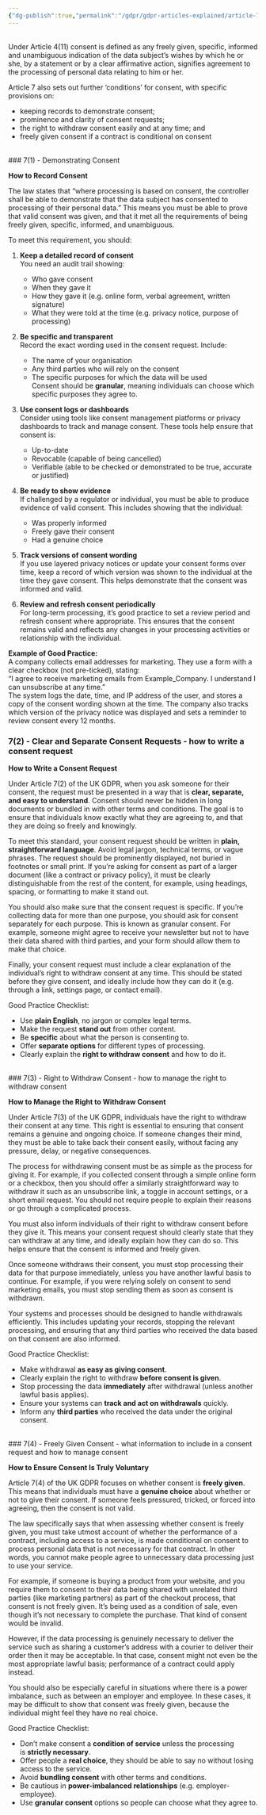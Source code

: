 ```yaml
---
{"dg-publish":true,"permalink":"/gdpr/gdpr-articles-explained/article-7-conditions-for-consent/","title":["Article 7 - Conditions for consent"]}
---
```


<br>
Under Article 4(11) consent is defined as any freely given, specific, informed and unambiguous indication of the data subject’s wishes by which he or she, by a statement or by a clear affirmative action, signifies agreement to the processing of personal data relating to him or her.

Article 7 also sets out further ‘conditions’ for consent, with specific provisions on:
- keeping records to demonstrate consent;
- prominence and clarity of consent requests;
- the right to withdraw consent easily and at any time; and
- freely given consent if a contract is conditional on consent
<br>
### 7(1) - Demonstrating Consent 

**How to Record Consent**

The law states that “where processing is based on consent, the controller shall be able to demonstrate that the data subject has consented to processing of their personal data.” This means you must be able to prove that valid consent was given, and that it met all the requirements of being freely given, specific, informed, and unambiguous.

To meet this requirement, you should:

1. **Keep a detailed record of consent**  
    You need an audit trail showing:
    - Who gave consent
    - When they gave it
    - How they gave it (e.g. online form, verbal agreement, written signature)
    - What they were told at the time (e.g. privacy notice, purpose of processing)
    
2. **Be specific and transparent**  
    Record the exact wording used in the consent request. Include:
    - The name of your organisation
    - Any third parties who will rely on the consent
    - The specific purposes for which the data will be used  
        Consent should be **granular**, meaning individuals can choose which specific purposes they agree to.
    
3. **Use consent logs or dashboards**  
    Consider using tools like consent management platforms or privacy dashboards to track and manage consent. These tools help ensure that consent is:
    - Up-to-date
    - Revocable (capable of being cancelled)
    - Verifiable (able to be checked or demonstrated to be true, accurate or justified)
    
4. **Be ready to show evidence**  
    If challenged by a regulator or individual, you must be able to produce evidence of valid consent. This includes showing that the individual:
    - Was properly informed
    - Freely gave their consent
    - Had a genuine choice
    
5. **Track versions of consent wording**  
    If you use layered privacy notices or update your consent forms over time, keep a record of which version was shown to the individual at the time they gave consent. This helps demonstrate that the consent was informed and valid.
    
6. **Review and refresh consent periodically**  
    For long-term processing, it’s good practice to set a review period and refresh consent where appropriate. This ensures that the consent remains valid and reflects any changes in your processing activities or relationship with the individual.
    

**Example of Good Practice:**  
A company collects email addresses for marketing. They use a form with a clear checkbox (not pre-ticked), stating:  
“I agree to receive marketing emails from Example_Company. I understand I can unsubscribe at any time.”  
The system logs the date, time, and IP address of the user, and stores a copy of the consent wording shown at the time. The company also tracks which version of the privacy notice was displayed and sets a reminder to review consent every 12 months.
<br>
### 7(2) - Clear and Separate Consent Requests - how to write a consent request

**How to Write a Consent Request**

Under Article 7(2) of the UK GDPR, when you ask someone for their consent, the request must be presented in a way that is **clear, separate, and easy to understand**. Consent should never be hidden in long documents or bundled in with other terms and conditions. The goal is to ensure that individuals know exactly what they are agreeing to, and that they are doing so freely and knowingly.

To meet this standard, your consent request should be written in **plain, straightforward language**. Avoid legal jargon, technical terms, or vague phrases. The request should be prominently displayed, not buried in footnotes or small print. If you’re asking for consent as part of a larger document (like a contract or privacy policy), it must be clearly distinguishable from the rest of the content, for example, using headings, spacing, or formatting to make it stand out.

You should also make sure that the consent request is specific. If you’re collecting data for more than one purpose, you should ask for consent separately for each purpose. This is known as granular consent. For example, someone might agree to receive your newsletter but not to have their data shared with third parties, and your form should allow them to make that choice.

Finally, your consent request must include a clear explanation of the individual’s right to withdraw consent at any time. This should be stated before they give consent, and ideally include how they can do it (e.g. through a link, settings page, or contact email).

Good Practice Checklist:
- Use **plain English**, no jargon or complex legal terms.
- Make the request **stand out** from other content.
- Be **specific** about what the person is consenting to.
- Offer **separate options** for different types of processing.
- Clearly explain the **right to withdraw consent** and how to do it.
<br>
### 7(3) - Right to Withdraw Consent - how to manage the right to withdraw consent

**How to Manage the Right to Withdraw Consent**

Under Article 7(3) of the UK GDPR, individuals have the right to withdraw their consent at any time. This right is essential to ensuring that consent remains a genuine and ongoing choice. If someone changes their mind, they must be able to take back their consent easily, without facing any pressure, delay, or negative consequences.

The process for withdrawing consent must be as simple as the process for giving it. For example, if you collected consent through a simple online form or a checkbox, then you should offer a similarly straightforward way to withdraw it such as an unsubscribe link, a toggle in account settings, or a short email request. You should not require people to explain their reasons or go through a complicated process.

You must also inform individuals of their right to withdraw consent before they give it. This means your consent request should clearly state that they can withdraw at any time, and ideally explain how they can do so. This helps ensure that the consent is informed and freely given.

Once someone withdraws their consent, you must stop processing their data for that purpose immediately, unless you have another lawful basis to continue. For example, if you were relying solely on consent to send marketing emails, you must stop sending them as soon as consent is withdrawn.

Your systems and processes should be designed to handle withdrawals efficiently. This includes updating your records, stopping the relevant processing, and ensuring that any third parties who received the data based on that consent are also informed.

Good Practice Checklist:
- Make withdrawal **as easy as giving consent**.
- Clearly explain the right to withdraw **before consent is given**.
- Stop processing the data **immediately** after withdrawal (unless another lawful basis applies).
- Ensure your systems can **track and act on withdrawals** quickly.
- Inform any **third parties** who received the data under the original consent.
<br>
### 7(4) - Freely Given Consent - what information to include in a consent request and how to manage consent

**How to Ensure Consent Is Truly Voluntary**

Article 7(4) of the UK GDPR focuses on whether consent is **freely given**. This means that individuals must have a **genuine choice** about whether or not to give their consent. If someone feels pressured, tricked, or forced into agreeing, then the consent is not valid.

The law specifically says that when assessing whether consent is freely given, you must take utmost account of whether the performance of a contract, including access to a service, is made conditional on consent to process personal data that is not necessary for that contract. In other words, you cannot make people agree to unnecessary data processing just to use your service.

For example, if someone is buying a product from your website, and you require them to consent to their data being shared with unrelated third parties (like marketing partners) as part of the checkout process, that consent is not freely given. It’s being used as a condition of sale, even though it’s not necessary to complete the purchase. That kind of consent would be invalid.

However, if the data processing is genuinely necessary to deliver the service such as sharing a customer’s address with a courier to deliver their order then it may be acceptable. In that case, consent might not even be the most appropriate lawful basis; performance of a contract could apply instead.

You should also be especially careful in situations where there is a power imbalance, such as between an employer and employee. In these cases, it may be difficult to show that consent was freely given, because the individual might feel they have no real choice.

Good Practice Checklist:
- Don’t make consent a **condition of service** unless the processing is **strictly necessary**.
- Offer people a **real choice**, they should be able to say no without losing access to the service.
- Avoid **bundling consent** with other terms and conditions.
- Be cautious in **power-imbalanced relationships** (e.g. employer-employee).
- Use **granular consent** options so people can choose what they agree to.